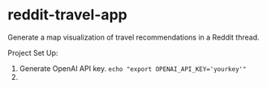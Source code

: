 # reddit-travel-app

Generate a map visualization of travel recommendations in a Reddit thread.

Project Set Up:

1. Generate OpenAI API key.
   `echo "export OPENAI_API_KEY='yourkey'"`
2.
